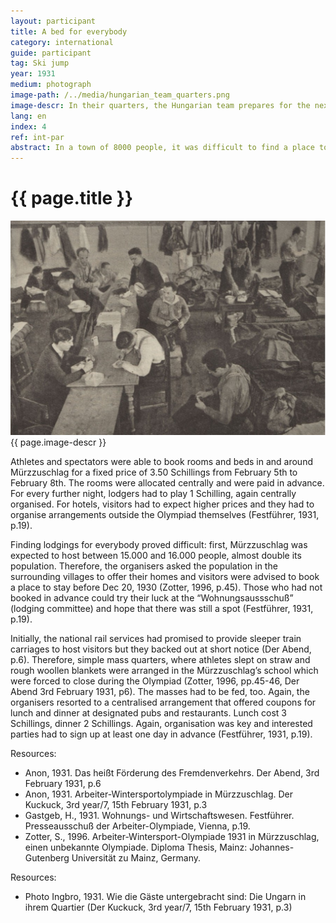 ```yaml
---
layout: participant
title: A bed for everybody
category: international
guide: participant
tag: Ski jump
year: 1931
medium: photograph
image-path: /../media/hungarian_team_quarters.png
image-descr: In their quarters, the Hungarian team prepares for the next competition
lang: en
index: 4
ref: int-par
abstract: In a town of 8000 people, it was difficult to find a place to sleep for everyone. Locals were asked to open their homes when other options failed.
---
```

<div class="infotext">
    <h1  id="title">{{ page.title }}</h1>
    <div class="grid-item" id="exhibit-image"><img src="/../media/hungarian_team_quarters.png" class="img-fluid" alt="{{ page.image-descr }}">{{ page.image-descr }}</div>
    <p>Athletes and spectators were able to book rooms and beds in and around Mürzzuschlag for a fixed price of 3.50 Schillings from February 5th to February 8th. The rooms were allocated centrally and were paid in advance. For every further night, lodgers had to play 1 Schilling, again centrally organised. For hotels, visitors had to expect higher prices and they had to organise arrangements outside the Olympiad themselves (Festführer, 1931, p.19).</p>
    <p>Finding lodgings for everybody proved difficult: first, Mürzzuschlag was expected to host between 15.000 and 16.000 people, almost double its population.  Therefore, the organisers asked the population in the surrounding villages to offer their homes and visitors were advised to book a place to stay before Dec 20, 1930 (Zotter, 1996, p.45). Those who had not booked in advance could try their luck at the “Wohnungsaussschuß” (lodging committee) and hope that there was still a spot (Festführer, 1931, p.19).</p> 
    <p>Initially, the national rail services had promised to provide sleeper train carriages to host visitors but they backed out at short notice (Der Abend, p.6). Therefore, simple mass quarters, where athletes slept on straw and rough woollen blankets were arranged in the Mürzzuschlag’s school which were forced to close during the Olympiad (Zotter, 1996, pp.45-46, Der Abend 3rd February 1931, p6). 
    The masses had to be fed, too. Again, the organisers resorted to a centralised arrangement that offered coupons for lunch and dinner at designated pubs and restaurants. Lunch cost 3 Schillings, dinner 2 Schillings. Again, organisation was key and interested parties had to sign up at least one day in advance (Festführer, 1931, p.19).</p>
    <div class="resources">
        <div class="resource-title">Resources:</div>
            <ul>
                <li>Anon, 1931. Das heißt Förderung des Fremdenverkehrs. <span id="source">Der Abend</span>, 3rd February 1931, p.6</li>
                <li>Anon, 1931. Arbeiter-Wintersportolympiade in Mürzzuschlag. <span id="source">Der Kuckuck</span>, 3rd year/7, 15th February 1931, p.3</li>
                <li>Gastgeb, H., 1931. Wohnungs- und Wirtschaftswesen. <span id="source">Festführer</span>. Presseausschuß der Arbeiter-Olympiade</span>, Vienna, p.19.</li>
                <li>Zotter, S., 1996. <span id="source">Arbeiter-Wintersport-Olympiade 1931 in Mürzzuschlag, einen unbekannte Olympiade</span>. Diploma Thesis, Mainz: Johannes-Gutenberg Universität zu Mainz, Germany.</li>
            </ul>
    </div>
    <div class="resources">
        <div class="resource-title">Resources:</div>
            <ul>
                <li>Photo Ingbro, 1931. Wie die Gäste untergebracht sind: Die Ungarn in ihrem Quartier (<span id="source">Der Kuckuck</span>, 3rd year/7, 15th February 1931, p.3)</li>
            </ul>
    </div>
</div>